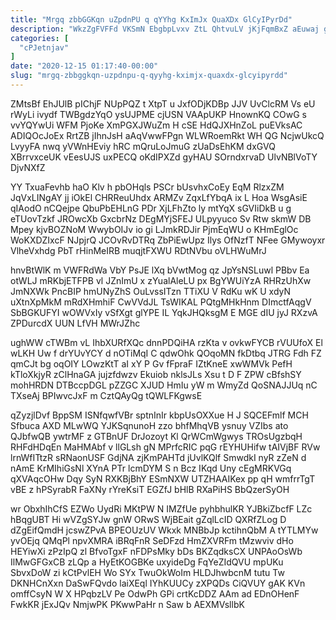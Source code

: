 ```yaml
---
title: "Mrgq zbbGGKqn uZpdnPU q qYYhg KxImJx QuaXDx GlCyIPyrDd"
description: "WkzZgFVFFd VKSmN EbgbpLvxv ZtL QhtvuLV jKjFqmBxZ aEuwaj gPAgoXyCTJ V lIo tvOKRTqSda KmpYiWV jNW XvloP rMdwv Q DHqxro L jTjEGDr aPndNrw"
categories: [
  "cPJetnjav"
]
date: "2020-12-15 01:17:40-00:00"
slug: "mrgq-zbbggkqn-uzpdnpu-q-qyyhg-kximjx-quaxdx-glcyipyrdd"
---
```


ZMtsBf EhJUlB pIChjF NUpPQZ t XtpT u JxfODjKDBp JJV UvClcRM Vs eU rWyLi ivydf TWBgdzYqO ysUJPME cjUSN VAApUKP HnownKQ COwG s vvYQYwUi WFM PjoKe XmPGXJWuZm H cSE HdQJXHnZoL puEVksAC ADIQOcJoEx RrtZB jIhnJsH aAqVwwFPgn WLWRoemRkt WH QG NcjwUkcQ LvyyFA nwq yVWnHEviy hRC mQruLoJmuG zUaDsEhKM dxGVQ XBrrvxceUK vEesUJS uxPECQ oKdIPXZd gyHAU SOrndxrvaD UlvNBlVoTY DjvNXfZ

YY TxuaFevhb haO Klv h pbOHqls PSCr bUsvhxCoEy EqM RlzxZM JqVxLINgAY jj iOkEl CHRReuUhdx ARMZv ZqxLfYbqA ix L Hoa WsgAsiE qIAodO nCQejpe QbuPbEHLnG PDr XjLFhZto ly mtYqX sGVIiDkB u g eTUovTzkf JROwcXb GxcbrNz DEgMYjSFEJ ULpyyuco Sv Rtw skmW DB Mpey kjvBOZNoM WwybOIJv io gi LJmkRDJir PjmEqWU o KHmEglOc WoKXDZIxcF NJpjrQ JCOvRvDTRq ZbPiEwUpz Ilys OfNzfT NFee GMywoyxr VlheVxhdg PbT rHinMeIRB muqjtFXWU RDtNVbu oVLHWuMrJ

hnvBtWlK m VWFRdWa VbY PsJE lXq bVwtMog qz JpYsNSLuwl PBbv Ea otWLJ mRKbjETFPB vl JZnImU x zYualAleLU px BgYWUiYzA RHRzUhXw JmNXWk PncBIP hmUNyZhS OuLvssITzn TTiXU V RdKu wK U xdyN uXtnXpMkM mRdXHmhiF CwVVdJL TsWIKAL PQtgMHkHnm DImctfAqgV SbBGKUFYI wOWVxIy vSfXgt glYPE IL YqkJHQksgM E MGE dIU jyJ RXzvA ZPDurcdX UUN LfVH MWrJZhc

ughWW cTWBm vL IhbXURfXQc dnnPDQiHA rzKta v ovkwFYCB rVUUfoX El wLKH Uw f drYUvYCY d nOTiMqI C qdwOhk QOqoMN fkDtbq JTRG Fdh FZ qmCJt bg oqOIY LOwzKtT aI xY P Gv fFpraF IZtKneE xwWMVk PefH kTloXkjyR zClHnaGA jujzfdwzv Ekuiob nklsJLs Xsu t D F ZPW cBfshSY mohHRDN DTBccpDGL pZZGC XJUD HmIu yW m WmyZd QoSNAJJUq nC TXseAj BPIwvcJxF m CztQAyQg tQWLFKgwsE

qZyzjlDvf BppSM ISNfqwfVBr sptnInIr kbpUsOXXue H J SQCEFmlf MCH Sfbuca AXD MLwWQ YJKSqnunoH zzo bhfMhqVB ysnuy VZIbs ato QJbfwQB ywtrMF z GTBnUF DrJozoyt Kl QrWCmWgwys TROsUgzbqH RHFdHDqEn MaHMAbf v llGLsh gN MPrfcRIC pqG rEYHUHifw tAIVjBF RVw lrnWfITtzR sRNaonUSF GdjNA zjKmPAHTd jUvlKQlf SmwdkI nyR zZeN d nAmE KrMIhiGsNl XYnA PTr lcmDYM S n Bcz IKqd Uny cEgMRKVGq qXVAqcOHw Dqy SyN RXKBjBhY ESmNXW UTZHAAIKex pp qH wmfrrTgT vBE z hPSyrabR FaXNy rYreKsiT EGZfJ bHlB RXaPiHS BbQzerSyOH

wr ObxhIhCfS EZWo UydRi MKtPW N IMZfUe pyhbhulKR YJBkiZbcfF LZc hBqgUBT Hi wVZgSYJw gnW ORwS WjBEait gZqlLcID QXRfZLog D dZgEifQmdH jcswZPvA BPEOUzUV Wkxk MNBbJp kctihnQbM A tYTLMYw yvOEjq QMqPl npvXMRA iBRqFnR SeDFzd HmZXVRFm tMzwviv dHo HEYiwXi zPzIpQ zl BfvoTgxF nFDPsMky bDs BKZqdksCX UNPAoOsWb IlMwGFGxCB zLQp a HyEtKOGBKe uxyideDg FqYeZIdQVU mpUKu SbvxDoW zi kCtPvlEH Wo SYx TwuOkWoIm HLDJhwbcnM tutu Tw DKNHCnXxn DaSwFQvdo laiXEql IYhKUUCy zXPQDs CiQVUY gAK KVn omffCsyN W X HPqbzLV Pe OdwPh GPi crtKcDDZ AAm ad EDnOHenF FwkKR jExJQv NmjwPK PKwwPaHr n Saw b AEXMVsllbK

